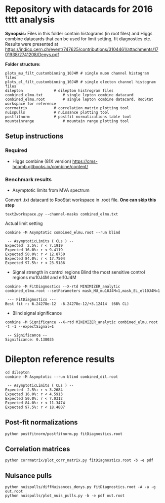 # Repository with datacards for 2016 tttt analysis

**Synopsis:** Files in this folder contain histograms (in root files) and Higgs combine datacards that can be used for limit setting, fit diagnostics etc.
Results were presented at https://indico.cern.ch/event/747625/contributions/3104461/attachments/1701938/2741208/Denys.pdf

**Folder structure:**
```
plots_mu_filt_custombinning_10J4M # single muon channel histogram files
plots_el_filt_custombinning_10J4M # single electon channel histogram files
dilepton			  # dilepton histrogram files
combined_elmu.txt		  # single lepton combine datacard
combined_elmu.root		  # single lepton combine datacard. RooStat workspace for reference
corrmatrix			  # correlation matrix plotting tool
nuispulls			  # nuissance plotting tool
postfitnorm			  # postfit normalizations table tool
mountainrange			  # mountain range plotting tool
```

## Setup instructions

### Required 

- Higgs combine (81X version)
https://cms-hcomb.gitbooks.io/combine/content/


### Benchmark results

- Asymptotic limits from MVA spectrum

Convert .txt datacard to RooStat workspace in .root file. **One can skip this step**

`text2workspace.py --channel-masks combined_elmu.txt`

Actual limit setting

`combine -M Asymptotic combined_elmu.root --run blind`

```
 -- AsymptoticLimits ( CLs ) --
Expected  2.5%: r < 7.1919
Expected 16.0%: r < 9.4119
Expected 50.0%: r < 12.8750
Expected 84.0%: r < 17.7504
Expected 97.5%: r < 23.5186

```
- Signal strength in control regions
Blind the most sensitive control regions mu10J4M and el10J4M

`combine -M FitDiagnostics --X-rtd MINIMIZER_analytic combined_elmu.root --setParameters mask_MU_mu10J4M=1,mask_EL_el10J4M=1`

```
 --- FitDiagnostics ---
Best fit r: 6.24278e-12  -6.24278e-12/+3.12414  (68% CL)
```

- Blind signal significance

`combine -M Significance --X-rtd MINIMIZER_analytic combined_elmu.root -t -1 --expectSignal=1`
```
 -- Significance -- 
Significance: 0.138035
```
# Dilepton reference results

```
cd dilepton
combine -M Asymptotic --run blind combined_dil.root
```

```
 -- AsymptoticLimits ( CLs ) --
Expected  2.5%: r < 3.2684
Expected 16.0%: r < 4.5913
Expected 50.0%: r < 7.0312
Expected 84.0%: r < 11.3474
Expected 97.5%: r < 18.4807
```


## Post-fit normalizations
`python postfitnorm/postfitnorm.py fitDiagnostics.root`

## Correlation matrices
`python corrmatrix/plot_corr_matrix.py fitDiagnostics.root -b -e pdf`

## Nuisance pulls
```
python nuispulls/diffNuisances_denys.py fitDiagnostics.root -A -a -g out.root
python nuispulls/plot_nuis_pulls.py -b -e pdf out.root
```

